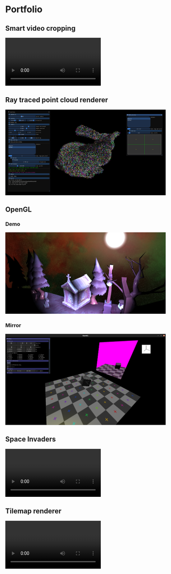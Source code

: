 # Portfolio

## Smart video cropping

<video controls>
    <source src="assets/auto_cropping.mp4" type="video/mp4">
    Sorry, your browser doesn't support embedded videos.
</video>
  
## Ray traced point cloud renderer

![](assets/optix_points_cloud.png)

## OpenGL

### Demo

![](assets/gl_demo.png)

### Mirror

![](assets/gl_mirror.png)

## Space Invaders

<video controls>
    <source src="assets/space_invaders.mp4" type="video/mp4">
    Sorry, your browser doesn't support embedded videos.
</video>

## Tilemap renderer

<video controls>
    <source src="assets/tilemap_renderer.mp4" type="video/mp4">
    Sorry, your browser doesn't support embedded videos.
</video>

